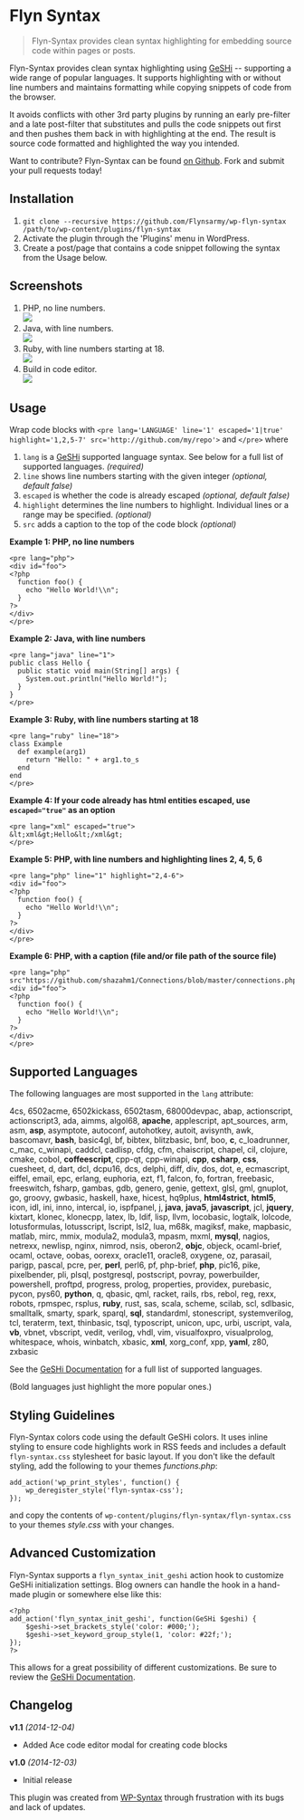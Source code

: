# Flyn Syntax

> Flyn-Syntax provides clean syntax highlighting for embedding source code within pages or posts.

Flyn-Syntax provides clean syntax highlighting using
[GeSHi](https://github.com/GeSHi/geshi-1.0) -- supporting a wide range of popular
languages.  It supports highlighting with or without line numbers and maintains formatting while copying snippets of code
from the browser.

It avoids conflicts with other 3rd party plugins by running an early
pre-filter and a late post-filter that substitutes and pulls the code snippets
out first and then pushes them back in with highlighting at the end.  The
result is source code formatted and highlighted the way you intended.

Want to contribute? Flyn-Syntax can be found [on Github](https://github.com/Flynsarmy/wp-flyn-syntax). Fork and submit your pull requests today!

## Installation

1. `git clone --recursive https://github.com/Flynsarmy/wp-flyn-syntax /path/to/wp-content/plugins/flyn-syntax`
1. Activate the plugin through the 'Plugins' menu in WordPress.
1. Create a post/page that contains a code snippet following the syntax from the Usage below.

## Screenshots

1. PHP, no line numbers.   
![](https://raw.githubusercontent.com/Flynsarmy/wp-flyn-syntax/master/assets/images/screenshots/php-nolines.png)
1. Java, with line numbers.  
![](https://raw.githubusercontent.com/Flynsarmy/wp-flyn-syntax/master/assets/images/screenshots/java-lines.png)
1. Ruby, with line numbers starting at 18.  
![](https://raw.githubusercontent.com/Flynsarmy/wp-flyn-syntax/master/assets/images/screenshots/ruby-18-highlight.png)
1. Build in code editor.  
![](https://raw.githubusercontent.com/Flynsarmy/wp-flyn-syntax/master/assets/images/screenshots/code-editor.png)

## Usage

Wrap code blocks with `<pre lang='LANGUAGE' line='1' escaped='1|true' highlight='1,2,5-7' src='http://github.com/my/repo'>` and `</pre>` where 

1. `lang` is a [GeSHi](http://qbnz.com/highlighter/) supported language syntax. See below for a full list of supported languages. *(required)*
1. `line` shows line numbers starting with the given integer *(optional, default false)*
1. `escaped` is whether the code is already escaped *(optional, default false)*
1. `highlight` determines the line numbers to highlight. Individual lines or a range may be specified. *(optional)*
1. `src` adds a caption to the top of the code block *(optional)*

**Example 1: PHP, no line numbers**

    <pre lang="php">
    <div id="foo">
    <?php
      function foo() {
        echo "Hello World!\\n";
      }
    ?>
    </div>
    </pre>


**Example 2: Java, with line numbers**

    <pre lang="java" line="1">
    public class Hello {
      public static void main(String[] args) {
        System.out.println("Hello World!");
      }
    }
    </pre>

**Example 3: Ruby, with line numbers starting at 18**

    <pre lang="ruby" line="18">
    class Example
      def example(arg1)
        return "Hello: " + arg1.to_s
      end
    end
    </pre>

**Example 4: If your code already has html entities escaped, use `escaped="true"` as an option**

    <pre lang="xml" escaped="true">
    &lt;xml&gt;Hello&lt;/xml&gt;
    </pre>

**Example 5: PHP, with line numbers and highlighting lines 2, 4, 5, 6**

    <pre lang="php" line="1" highlight="2,4-6">
    <div id="foo">
    <?php
      function foo() {
        echo "Hello World!\\n";
      }
    ?>
    </div>
    </pre>

**Example 6: PHP, with a caption (file and/or file path of the source file)**

    <pre lang="php" src"https://github.com/shazahm1/Connections/blob/master/connections.php">
    <div id="foo">
    <?php
      function foo() {
        echo "Hello World!\\n";
      }
    ?>
    </div>
    </pre>

## Supported Languages

The following languages are most supported in the `lang` attribute:

4cs, 6502acme, 6502kickass, 6502tasm, 68000devpac, abap, actionscript, 
actionscript3, ada, aimms, algol68, **apache**, applescript, apt_sources, arm, asm, 
**asp**, asymptote, autoconf, autohotkey, autoit, avisynth, awk, bascomavr, **bash**, 
basic4gl, bf, bibtex, blitzbasic, bnf, boo, **c**, c_loadrunner, c_mac, c_winapi, 
caddcl, cadlisp, cfdg, cfm, chaiscript, chapel, cil, clojure, cmake, cobol, 
**coffeescript**, cpp-qt, cpp-winapi, **cpp**, **csharp**, **css**, cuesheet, d, dart, dcl, 
dcpu16, dcs, delphi, diff, div, dos, dot, e, ecmascript, eiffel, email, epc, 
erlang, euphoria, ezt, f1, falcon, fo, fortran, freebasic, freeswitch, fsharp, 
gambas, gdb, genero, genie, gettext, glsl, gml, gnuplot, go, groovy, gwbasic, 
haskell, haxe, hicest, hq9plus, **html4strict**, **html5**, icon, idl, ini, inno, 
intercal, io, ispfpanel, j, **java**, **java5**, **javascript**, jcl, **jquery**, kixtart, 
klonec, klonecpp, latex, lb, ldif, lisp, llvm, locobasic, logtalk, lolcode, 
lotusformulas, lotusscript, lscript, lsl2, lua, m68k, magiksf, make, mapbasic, 
matlab, mirc, mmix, modula2, modula3, mpasm, mxml, **mysql**, nagios, netrexx, 
newlisp, nginx, nimrod, nsis, oberon2, **objc**, objeck, ocaml-brief, ocaml, octave, 
oobas, oorexx, oracle11, oracle8, oxygene, oz, parasail, parigp, pascal, pcre, 
per, **perl**, perl6, pf, php-brief, **php**, pic16, pike, pixelbender, pli, plsql, 
postgresql, postscript, povray, powerbuilder, powershell, proftpd, progress, 
prolog, properties, providex, purebasic, pycon, pys60, **python**, q, qbasic, qml, 
racket, rails, rbs, rebol, reg, rexx, robots, rpmspec, rsplus, **ruby**, rust, sas, 
scala, scheme, scilab, scl, sdlbasic, smalltalk, smarty, spark, sparql, **sql**, 
standardml, stonescript, systemverilog, tcl, teraterm, text, thinbasic, tsql, 
typoscript, unicon, upc, urbi, uscript, vala, **vb**, vbnet, vbscript, vedit, 
verilog, vhdl, vim, visualfoxpro, visualprolog, whitespace, whois, winbatch, 
xbasic, **xml**, xorg_conf, xpp, **yaml**, z80, zxbasic

See the [GeSHi Documentation](http://qbnz.com/highlighter/geshi-doc.html)
for a full list of supported languages.

(Bold languages just highlight the more popular ones.)

## Styling Guidelines

Flyn-Syntax colors code using the default GeSHi colors. It uses inline styling 
to ensure code highlights work in RSS feeds and includes a default 
`flyn-syntax.css` stylesheet for basic layout.  If you don't like the default
styling, add the following to your themes *functions.php*:

    add_action('wp_print_styles', function() {
        wp_deregister_style('flyn-syntax-css');
    });

and copy the contents of `wp-content/plugins/flyn-syntax/flyn-syntax.css` to 
your themes *style.css* with your changes.

## Advanced Customization

Flyn-Syntax supports a `flyn_syntax_init_geshi` action hook to customize GeSHi
initialization settings.  Blog owners can handle the hook in a hand-made plugin
or somewhere else like this:

    <?php
    add_action('flyn_syntax_init_geshi', function(GeSHi $geshi) {
        $geshi->set_brackets_style('color: #000;');
        $geshi->set_keyword_group_style(1, 'color: #22f;');
    });
    ?>

This allows for a great possibility of different customizations. Be sure to
review the [GeSHi Documentation](http://qbnz.com/highlighter/geshi-doc.html).

## Changelog

**v1.1** *(2014-12-04)* 

*  Added Ace code editor modal for creating code blocks

**v1.0** *(2014-12-03)* 

*  Initial release

This plugin was created from [WP-Syntax](https://wordpress.org/plugins/wp-syntax/) through frustration with its bugs and lack of updates.